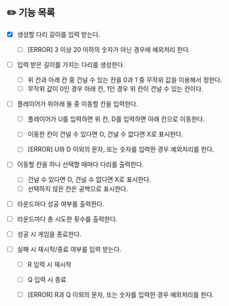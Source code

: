 ## ✏️ 기능 목록

- [x] 생성할 다리 길이를 입력 받는다.
  - [ ] [ERROR] 3 이상 20 이하의 숫자가 아닌 경우에 예외처리 한다.

- [ ] 입력 받은 길이를 가지는 다리를 생성한다.
  - [ ] 위 칸과 아래 칸 중 건널 수 있는 칸을 0과 1 중 무작위 값을 이용해서 정한다.
  - [ ] 무작위 값이 0인 경우 아래 칸, 1인 경우 위 칸이 건널 수 있는 칸이다.

- [ ] 플레이어가 위아래 둘 중 이동할 칸을 입력한다.
  - [ ] 플레이어가 U를 입력하면 위 칸, D를 입력하면 아래 칸으로 이동한다.
  - [ ] 이동한 칸이 건널 수 있다면 O, 건널 수 없다면 X로 표시한다.
  - [ ] [ERROR] U와 D 이외의 문자, 또는 숫자를 입력한 경우 예외처리를 한다.


- [ ] 이동할 칸을 하나 선택할 때마다 다리를 출력한다.
  - [ ] 건널 수 있다면 O, 건널 수 없다면 X로 표시한다.
  - [ ] 선택하지 않은 칸은 공백으로 표시한다.

- [ ] 라운드마다 성공 여부를 출력한다.
- [ ] 라운드마다 총 시도한 횟수를 출력한다.

- [ ] 성공 시 게임을 종료한다.
- [ ] 실패 시 재시작/종료 여부를 입력 받는다.
  - [ ] R 입력 시 재시작
  - [ ] Q 입력 시 종료
  - [ ] [ERROR] R과 Q 이외의 문자, 또는 숫자를 입력한 경우 예외처리를 한다.

